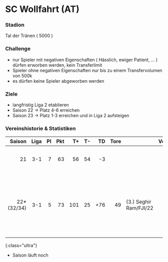 # SC Wollfahrt (AT)

### Stadion
Tal der Tränen ( 5000 )

### Challenge 
+ nur Spieler mit negativen Eigenschaften ( Hässlich, ewiger Patient, ... ) dürfen erworben werden, kein Transferlimit
+ Spieler ohne negativen Eigenschaften nur bis zu einem Transfervolumen von 500k
+ es dürfen keine Spieler abgeworben werden

### Ziele
+ langfristig Liga 2 etablieren
+ Saison 22 -> Platz 4-6 erreichen
+ Saison 23 -> Platz 1-3 erreichen und in Liga 2 aufsteigen

### Vereinshistorie & Statistiken

Saison | Liga | Pl | Pkt | T+ | T- | TD | Tore | | Vorb | | Zwk | | Zugänge | Abgänge | Karriereende | Saison  
---:| ---:| ---:| ---:| ---:| ---:| ---:| ---:|:--- | ---:|:--- | --- | --- | --- | --- | --- | ---
21 | 3-1 | 7 | 63 | 56 | 54 | -3 | | | | | | | Raphael Boyer/AT/19<br>Finn Dupont/BEL/31<br>Mark Pellegrino/ITA/29 | Felix König/AT/19<br>Motsumi Moagi/ZAF/19 | | 21 
22*<br>(32/34) | 3-1 | 5 | 73 | 101 | 25 | +76 | 49 | (3.) Seghir Ram/FJI/22 | 12 | (9.) Kota Wada/JPN/24 | +28 | Kota Wada/JPN/24 | Paul Topic/AT/23<br>Benjamin Kuleschow/AT/20<br>Domaradz Azuaga/NIR/18<br>Charálambos Mendes/POR/27<br>Emil Szcezepanik/POL/18<br>Marko Farkas/AT/32 | Marco Binder/AT/25<br>Kamil Berger/AT/28 | Mari Jomo-Gbomo/GEO/31 | 22
{:class="ultra"}

* Saison läuft noch
